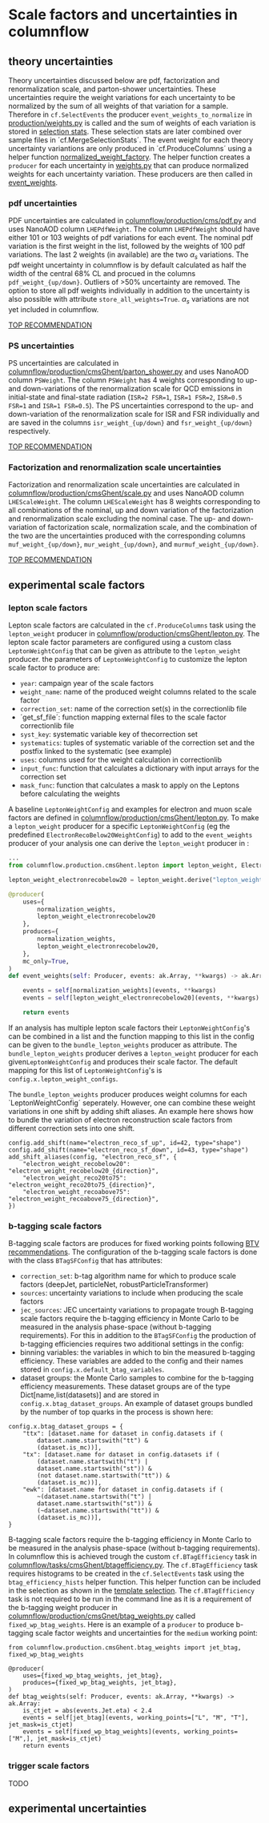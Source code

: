 # Scale factors and uncertainties in columnflow

## theory uncertainties
Theory uncertainties discussed below are pdf, factorization and renormalization scale, and parton-shower uncertainties. These uncertainties require the weight variations for each uncertainty to be normalized by the sum of all weights of that variation for a sample. Therefore in `cf.SelectEvents` the producer `event_weights_to_normalize` in [production/weights.py](https://github.com/GhentAnalysis/columnflow/blob/2a24ab1017d55503d9b485ca56cdb28b767a250d/analysis_templates/ghent_template/__cf_module_name__/production/weights.py#L33C5-L33C31) is called and the sum of weights of each variation is stored in [selection stats](https://github.com/GhentAnalysis/columnflow/blob/2a24ab1017d55503d9b485ca56cdb28b767a250d/analysis_templates/ghent_template/__cf_module_name__/selection/stats.py#L57-L71). These selection stats are later combined over sample files in ´cf.MergeSelectionStats´. The event weight for each theory uncertainty variantions are only produced in ´cf.ProduceColumns´ using a helper function [normalized_weight_factory](https://github.com/GhentAnalysis/columnflow/blob/2a24ab1017d55503d9b485ca56cdb28b767a250d/analysis_templates/ghent_template/__cf_module_name__/production/normalized_weights.py#L22). The helper function creates a `producer` for each uncertainty in [weights.py](https://github.com/GhentAnalysis/columnflow/blob/2a24ab1017d55503d9b485ca56cdb28b767a250d/analysis_templates/ghent_template/__cf_module_name__/production/weights.py#L82-L96) that can produce normalized weights for each uncertainty variation. These producers are then called in [event_weights](https://github.com/GhentAnalysis/columnflow/blob/2a24ab1017d55503d9b485ca56cdb28b767a250d/analysis_templates/ghent_template/__cf_module_name__/production/weights.py#L110).
### pdf uncertainties
PDF uncertainties are calculated in [columnflow/production/cms/pdf.py](https://github.com/GhentAnalysis/columnflow/blob/scalefactor-development/columnflow/production/cms/pdf.py) and uses NanoAOD column `LHEPdfWeight`. The column `LHEPdfWeight` should have either 101 or 103 weights of pdf variations for each event. The nominal pdf variation is the first weight in the list, followed by the weights of 100 pdf variations. The last 2 weights (in available) are the two $α_s$ variations. The pdf weight uncertainty in columnflow is by default calculated as half the width of the central 68% CL and procued in the columns `pdf_weight_{up/down}`. Outliers of >50% uncertainty are removed. The option to store all pdf weights individually in addition to the uncertainty is also possible with attribute `store_all_weights=True`. $α_s$ variations are not yet included in columnflow.

[TOP RECOMMENDATION](https://twiki.cern.ch/twiki/bin/viewauth/CMS/TopSystematics#PDF)

### PS uncertainties
 PS uncertainties are calculated in [columnflow/production/cmsGhent/parton_shower.py](https://github.com/GhentAnalysis/columnflow/blob/2a24ab1017d55503d9b485ca56cdb28b767a250d/columnflow/production/cmsGhent/parton_shower.py#L26) and uses NanoAOD column `PSWeight`. The column `PSWeight` has 4 weights corresponding to up- and down-variations of the renormalization scale for QCD emissions in initial-state and final-state radiation (`ISR=2 FSR=1`, `ISR=1 FSR=2`, `ISR=0.5 FSR=1` and `ISR=1 FSR=0.5`). The PS uncertainties correspond to the up- and down-variation of the renormalization scale for ISR and FSR individually and are saved in the columns `isr_weight_{up/down}` and `fsr_weight_{up/down}` respectively.

[TOP RECOMMENDATION](https://twiki.cern.ch/twiki/bin/viewauth/CMS/TopSystematics#Parton_shower_uncertainties)

### Factorization and renormalization scale uncertainties
 Factorization and renormalization scale uncertainties are calculated in [columnflow/production/cmsGhent/scale.py](https://github.com/GhentAnalysis/columnflow/blob/2a24ab1017d55503d9b485ca56cdb28b767a250d/columnflow/production/cmsGhent/scale.py) and uses NanoAOD column `LHEScaleWeight`. The column `LHEScaleWeight` has 8 weights corresponding to all combinations of the nominal, up and down variation of the factorization and renormalization scale excluding the nominal case. The up- and down- variation of factorization scale, normalization scale, and the combination of the two are the uncertainties produced with the corresponding columns `muf_weight_{up/down}`, `mur_weight_{up/down}`, and `murmuf_weight_{up/down}`.

[TOP RECOMMENDATION](https://twiki.cern.ch/twiki/bin/viewauth/CMS/TopSystematics#Parton_shower_uncertainties)

## experimental scale factors

### lepton scale factors
Lepton scale factors are calculated in the `cf.ProduceColumns` task using the `lepton_weight` producer in [columnflow/production/cmsGhent/lepton.py](https://github.com/GhentAnalysis/columnflow/blob/scalefactor-development/columnflow/production/cmsGhent/lepton.py). The lepton scale factor parameters are configured using a custom class `LeptonWeightConfig` that can be given as attribute to the `lepton_weight` producer. the parameters of `LeptonWeightConfig` to customize the lepton scale factor to produce are:
- `year`: campaign year of the scale factors
- `weight_name`: name of the produced weight columns related to the scale factor
- `correction_set`: name of the correction set(s) in the correctionlib file
- ´get_sf_file´: function mapping external files to the scale factor correctionlib file
- `syst_key`: systematic variable key of thecorrection set
- `systematics`: tuples of systematic variable of the correction set and the postfix linked to the systematic (see example)
- `uses`: columns used for the weight calculation in correctionlib
- `input_func`: function that calculates a dictionary with input arrays for the correction set
- `mask_func`: function that calculates a mask to apply on the Leptons before calculating the weights

A baseline `LeptonWeightConfig` and examples for electron and muon scale factors are defined in [columnflow/production/cmsGhent/lepton.py](https://github.com/GhentAnalysis/columnflow/blob/scalefactor-development/columnflow/production/cmsGhent/lepton.py#L243-L290). To make a `lepton_weight` producer for a specific `LeptonWeightConfig` (eg the predefined `ElectronRecoBelow20WeightConfig`) to add to the `event_weights` producer of your analysis one can derive the `lepton_weight` producer in :
```python
...
from columnflow.production.cmsGhent.lepton import lepton_weight, ElectronRecoBelow20WeightConfig

lepton_weight_electronrecobelow20 = lepton_weight.derive("lepton_weight_electronrecobelow20",cls_dict={lepton_config=ElectronRecoBelow20WeightConfig})

@producer(
    uses={
        normalization_weights,
        lepton_weight_electronrecobelow20
    },
    produces={
        normalization_weights,
        lepton_weight_electronrecobelow20,
    },
    mc_only=True,
)
def event_weights(self: Producer, events: ak.Array, **kwargs) -> ak.Array:

    events = self[normalization_weights](events, **kwargs)
    events = self[lepton_weight_electronrecobelow20](events, **kwargs)

    return events
```

If an analysis has multiple lepton scale factors their `LeptonWeightConfig`'s can be combined in a list and the function mapping to this list in the config can be given to the `bundle_lepton_weights` producer as attribute. The `bundle_lepton_weights` producer derives a `lepton_weight` producer for each given`LeptonWeightConfig` and produces their scale factor. The default mapping for this list of `LeptonWeightConfig`'s is `config.x.lepton_weight_configs`.

The `bundle_lepton_weights` producer produces weight columns for each `LeptonWeightConfig´ seperately. However, one can combine these weight variations in one shift by adding shift aliases. An example here shows how to bundle the variation of electron reconstruction scale factors from different correction sets into one shift.
```
config.add_shift(name="electron_reco_sf_up", id=42, type="shape")
config.add_shift(name="electron_reco_sf_down", id=43, type="shape")
add_shift_aliases(config, "electron_reco_sf", {
    "electron_weight_recobelow20": "electron_weight_recobelow20_{direction}",
    "electron_weight_reco20to75": "electron_weight_reco20to75_{direction}",
    "electron_weight_recoabove75": "electron_weight_recoabove75_{direction}",
})
```

### b-tagging scale factors

B-tagging scale factors are produces for fixed working points following [BTV recommendations](https://btv-wiki.docs.cern.ch/PerformanceCalibration/fixedWPSFRecommendations/). The configuration of the b-tagging scale factors is done with the class `BTagSFConfig` that has attributes:
- `correction_set`: b-tag algorithm name for which to produce scale factors (deepJet, particleNet, robustParticleTransformer)
- `sources`: uncertainty variations to include when producing the scale factors
- `jec_sources`: JEC uncertainty variations to propagate trough
B-tagging scale factors require the b-tagging efficiency in Monte Carlo to be measured in the analysis phase-space (without b-tagging requirements). For this in addition to the `BTagSFConfig` the production of b-tagging efficiencies requires two additional settings in the config:
- binning variables: the variables in which to bin the measured b-tagging efficiency. These variables are added to the config and their names stored in `config.x.default_btag_variables`.
- dataset groups: the Monte Carlo samples to combine for the b-tagging efficiency measurements. These dataset groups are of the type Dict[name,list(datasets)] and are stored in `config.x.btag_dataset_groups`. An example of dataset groups bundled by the number of top quarks in the process is shown here:
```
config.x.btag_dataset_groups = {
    "ttx": [dataset.name for dataset in config.datasets if (
        dataset.name.startswith("tt") &
        (dataset.is_mc))],
    "tx": [dataset.name for dataset in config.datasets if (
        (dataset.name.startswith("t") |
        dataset.name.startswith("st")) &
        (not dataset.name.startswith("tt")) &
        (dataset.is_mc))],
    "ewk": [dataset.name for dataset in config.datasets if (
        ~(dataset.name.startswith("t") |
        dataset.name.startswith("st")) &
        (~dataset.name.startswith("tt")) &
        (dataset.is_mc))],
}
```


B-tagging scale factors require the b-tagging efficiency in Monte Carlo to be measured in the analysis phase-space (without b-tagging requirements). In columnflow this is achieved trough the custom `cf.BTagEfficiency` task in [columnflow/tasks/cmsGhent/btagefficiency.py](https://github.com/GhentAnalysis/columnflow/blob/scalefactor-development/columnflow/tasks/cmsGhent/btagefficiency.py). The `cf.BTagEfficiency` task requires histograms to be created in the `cf.SelectEvents` task using the `btag_efficiency_hists` helper function. This helper function can be included in the selection as shown in the [template selection](). The `cf.BTagEfficiency` task is not required to be run in the command line as it is a requirement of the b-tagging weight producer in [columnflow/production/cmsGnet/btag_weights.py](https://github.com/GhentAnalysis/columnflow/blob/252a1c91a9a1b2238c6fcce219789e3733d1f432/columnflow/production/cmsGhent/btag_weights.py#L129) called `fixed_wp_btag_weights`. Here is an example of a `producer` to produce b-tagging scale factor weights and uncertainties for the `medium` working point:
```
from columnflow.production.cmsGhent.btag_weights import jet_btag, fixed_wp_btag_weights

@producer(
    uses={fixed_wp_btag_weights, jet_btag},
    produces={fixed_wp_btag_weights, jet_btag},
)
def btag_weights(self: Producer, events: ak.Array, **kwargs) -> ak.Array:
    is_ctjet = abs(events.Jet.eta) < 2.4
    events = self[jet_btag](events, working_points=["L", "M", "T"], jet_mask=is_ctjet)
    events = self[fixed_wp_btag_weights](events, working_points=["M",], jet_mask=is_ctjet)
    return events
```

### trigger scale factors
TODO

## experimental uncertainties

